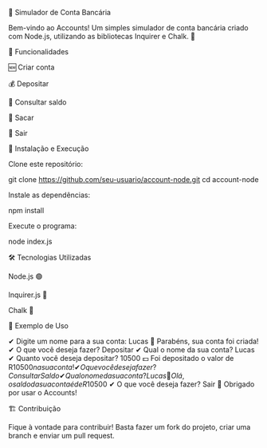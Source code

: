 🏦 Simulador de Conta Bancária

Bem-vindo ao Accounts! Um simples simulador de conta bancária criado com Node.js, utilizando as bibliotecas Inquirer e Chalk. 🚀

📌 Funcionalidades

🆕 Criar conta

💰 Depositar

📄 Consultar saldo

💸 Sacar

🚪 Sair

🚀 Instalação e Execução

Clone este repositório:

git clone https://github.com/seu-usuario/account-node.git
cd account-node

Instale as dependências:

npm install

Execute o programa:

node index.js

🛠 Tecnologias Utilizadas

Node.js 🟢

Inquirer.js 📝

Chalk 🎨

📸 Exemplo de Uso

✔ Digite um nome para a sua conta: Lucas
🎉 Parabéns, sua conta foi criada!
✔ O que você deseja fazer? Depositar
✔ Qual o nome da sua conta? Lucas
✔ Quanto você deseja depositar? 10500
💵 Foi depositado o valor de R$10500 na sua conta!
✔ O que você deseja fazer? Consultar Saldo
✔ Qual o nome da sua conta? Lucas
📢 Olá, o saldo da sua conta é de R$10500
✔ O que você deseja fazer? Sair
🙏 Obrigado por usar o Accounts!

🏗️ Contribuição

Fique à vontade para contribuir! Basta fazer um fork do projeto, criar uma branch e enviar um pull request. 
